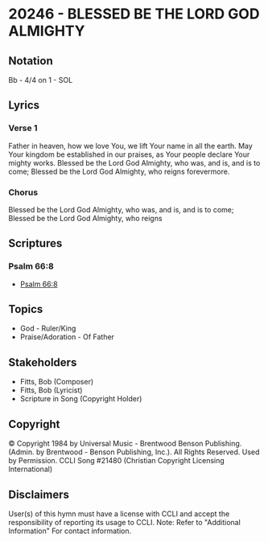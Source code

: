 # 20246 - BLESSED BE THE LORD GOD ALMIGHTY

## Notation

Bb - 4/4 on 1 - SOL

## Lyrics

### Verse 1

Father in heaven, how we love You, we lift Your name in all the earth. May Your kingdom be established in our praises, as Your people declare Your mighty works. Blessed be the Lord God Almighty, who was, and is, and is to come; Blessed be the Lord God Almighty, who reigns forevermore.

### Chorus

Blessed be the Lord God Almighty, who was, and is, and is to come; Blessed be the Lord God Almighty, who reigns 


## Scriptures

### Psalm 66:8

- [Psalm 66:8](https://www.biblegateway.com/passage/?search=Psalm%2066%3A8)


## Topics

- God - Ruler/King
- Praise/Adoration - Of Father

## Stakeholders

- Fitts, Bob (Composer)
- Fitts, Bob (Lyricist)
- Scripture in Song (Copyright Holder)

## Copyright

© Copyright 1984 by Universal Music - Brentwood Benson Publishing. (Admin. by Brentwood - Benson Publishing, Inc.). All Rights Reserved. Used by Permission. CCLI Song #21480
(Christian Copyright Licensing International)

## Disclaimers

User(s) of this hymn must have a license with CCLI and accept the responsibility of reporting its usage to CCLI.
Note: Refer to "Additional Information" For contact information.

